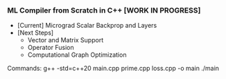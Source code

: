 ### ML Compiler from Scratch in C++ [WORK IN PROGRESS]

- [Current] Micrograd Scalar Backprop and Layers
- [Next Steps]
    - Vector and Matrix Support
    - Operator Fusion 
    - Computational Graph Optimization


Commands:
g++ -std=c++20 main.cpp prime.cpp loss.cpp -o main
./main